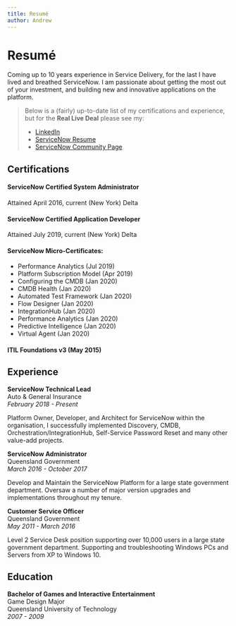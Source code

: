 ```yaml
---
title: Resumé
author: Andrew
---
```


# Resumé
Coming up to 10 years experience in Service Delivery, for the last <DateDiff/> I have lived and breathed ServiceNow. I am passionate about getting the most out of your investment, and building new and innovative applications on the platform.

>Below is a (fairly) up-to-date list of my certifications and experience, but for the **Real Live Deal** please see my:
>- [LinkedIn](https://www.linkedin.com/in/andrewalburydor)
>- [ServiceNow Resume](https://account.servicenow.com/personal-data/11e9c2e8b/bd7f2d4ad/b40a6cdff/a1f44WP8E/resume.html)
>- [ServiceNow Community Page](https://community.servicenow.com/community?id=community_user_profile&user=86ae4a2ddbd41fc09c9ffb651f961957)

## Certifications

<h4>ServiceNow Certified System Administrator</h4>
Attained April 2016, current (New York) Delta

<h4>ServiceNow Certified Application Developer</h4>
Attained July 2019, current (New York) Delta

<h4>ServiceNow Micro-Certificates: </h4>

- Performance Analytics (Jul 2019)
- Platform Subscription Model (Apr 2019)
- Configuring the CMDB (Jan 2020)
- CMDB Health (Jan 2020)
- Automated Test Framework (Jan 2020)
- Flow Designer (Jan 2020)
- IntegrationHub (Jan 2020)
- Performance Analytics (Jan 2020)
- Predictive Intelligence (Jan 2020)
- Virtual Agent (Jan 2020)

<h4>ITIL Foundations v3 (May 2015)</h4>


## Experience

**ServiceNow Technical Lead**<br />
Auto & General Insurance<br />
*February 2018 - Present*

Platform Owner, Developer, and Architect for ServiceNow within the organisation, I successfully implemented Discovery, CMDB, Orchestration/IntegrationHub, Self-Service Password Reset and many other value-add projects.

**ServiceNow Administrator**<br />
Queensland Government<br />
*March 2016 - October 2017*

Develop and Maintain the ServiceNow Platform for a large state government department. Oversaw a number of major version upgrades and implementations throughout my tenure.

**Customer Service Officer**<br />
Queensland Government<br />
*May 2011 - March 2016*

Level 2 Service Desk position supporting over 10,000 users in a large state government department. Supporting and troubleshooting Windows PCs and Servers from XP to Windows 10.


## Education

**Bachelor of Games and Interactive Entertainment**<br />
Game Design Major<br />
Queensland University of Technology<br />
*2007 - 2009*